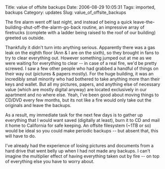 Title: value of offsite backups
Date: 2006-08-29 10:05:31
Tags: imported, backups
Category: updates
Slug: value_of_offsite_backups


The fire alarm went off last night, and instead of being a quick leave-the-building-shut-off-the-alarm-go-back routine, an impressive array of firetrucks (complete with a ladder being raised to the roof of our building) greeted us outside.

Thankfully it didn't turn into anything serious. Apparently there was a gas leak on the eighth floor (Ann & I are on the sixth), so they brought in fans to try to clear everything out. However something jumped out at me as we were waiting for everything to clear -- in case of a real fire, we'd be pretty screwed. I saw a few other people who had grabbed a handful of things on their way out (pictures & papers mostly). For the huge building, it was an incredibly small minority who had bothered to take anything more than their keys and wallet. But all my pictures, papers, and anything else of necessary value (which are mostly digital anyway) are located exclusively in our apartment and no where else. Yeah, I've been good about moving things to CD/DVD every few months, but its not like a fire would only take out the originals and leave the backups.

As a result, my immediate task for the next few days is to gather up everything that I would want saved (digitally at least), burn it to CD and mail it home to California for safe keeping. An offsite filesystem (~1TB or so) would be ideal so you could make periodic backups -- but absent that, this will have to do.

I've already had the experience of losing pictures and documents from a hard drive that went belly up when I had not made any backups. I can't imagine the multiplier effect of having everything taken out by fire -- on top of everything else you have to worry about.
